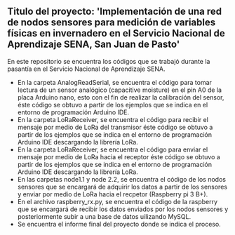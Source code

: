 ## Titulo del proyecto: 'Implementación de una red de nodos sensores para medición de variables físicas en invernadero en el Servicio Nacional de Aprendizaje SENA, San Juan de Pasto'

En este repositorio se encuentra los códigos que se trabajó durante la pasantía en el Servicio Nacional de Aprendizaje SENA.
- En la carpeta AnalogReadSerial, se encuentra el código para tomar lectura de un sensor analógico (capacitive moisture) en el pin A0 de la placa Arduino nano,
  esto con el fin de realizar la calibración del sensor, éste código se obtuvo a partir de los ejemplos que se indica en el entorno de programación Arduino IDE.
- En la carpeta LoRaReceiver, se encuentra el código para recibir el mensaje por medio de LoRa del transmisor éste código se obtuvo a partir de los ejemplos que se indica en el entorno de programación Arduino IDE descargando la librería LoRa.
- En la carpeta LoRaReceiver, se encuentra el código para enviar el mensaje por medio de LoRa hacia el receptor éste código se obtuvo a partir de los ejemplos que se indica en el entorno de programación Arduino IDE descargando la librería LoRa.
- En las carpetas node1.1 y node 2.2, se encuentra el código de los nodos sensores que se encargará de adquirir los datos a partir de los sensores y enviar por medio de LoRa hacia el recpetor (Raspberry pi 3 B+).
- En el archivo raspberry_rx.py, se encuentra el código de la raspberry que se encargará de recibir los datos enviados por los nodos sensores y posteriormente subir a una base de datos uilizando MySQL.
- Se encuentra el informe final del proyecto donde se indica el proceso.
